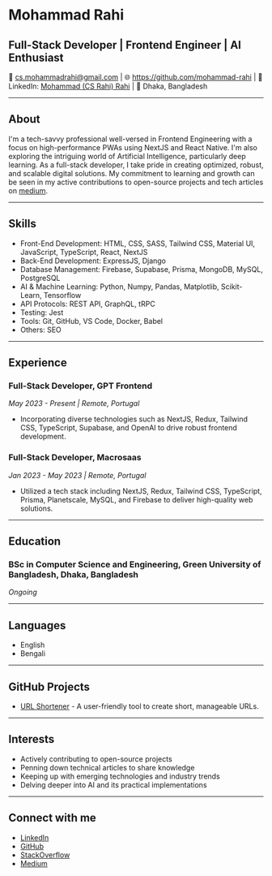 # Mohammad Rahi 

## Full-Stack Developer | Frontend Engineer | AI Enthusiast

📧 cs.mohammadrahi@gmail.com | 🌐 https://github.com/mohammad-rahi | 💼 LinkedIn: [Mohammad (CS Rahi) Rahi](https://linkedin.com/in/csrahi) | 📍 Dhaka, Bangladesh

---

## About

I'm a tech-savvy professional well-versed in Frontend Engineering with a focus on high-performance PWAs using NextJS and React Native. I'm also exploring the intriguing world of Artificial Intelligence, particularly deep learning. As a full-stack developer, I take pride in creating optimized, robust, and scalable digital solutions. My commitment to learning and growth can be seen in my active contributions to open-source projects and tech articles on [medium](https://mohammadrahi.medium.com).

---

## Skills

- Front-End Development: HTML, CSS, SASS, Tailwind CSS, Material UI, JavaScript, TypeScript, React, NextJS
- Back-End Development: ExpressJS, Django
- Database Management: Firebase, Supabase, Prisma, MongoDB, MySQL, PostgreSQL
- AI & Machine Learning: Python, Numpy, Pandas, Matplotlib, Scikit-Learn, Tensorflow
- API Protocols: REST API, GraphQL, tRPC
- Testing: Jest
- Tools: Git, GitHub, VS Code, Docker, Babel
- Others: SEO

---

## Experience

### Full-Stack Developer, GPT Frontend
*May 2023 - Present | Remote, Portugal*

- Incorporating diverse technologies such as NextJS, Redux, Tailwind CSS, TypeScript, Supabase, and OpenAI to drive robust frontend development.

### Full-Stack Developer, Macrosaas
*Jan 2023 - May 2023 | Remote, Portugal*

- Utilized a tech stack including NextJS, Redux, Tailwind CSS, TypeScript, Prisma, Planetscale, MySQL, and Firebase to deliver high-quality web solutions.

---

## Education

### BSc in Computer Science and Engineering, Green University of Bangladesh, Dhaka, Bangladesh
*Ongoing*

---

## Languages

- English
- Bengali

---

## GitHub Projects

- [URL Shortener](https://github.com/mohammad-rahi/url-shortener) - A user-friendly tool to create short, manageable URLs.

---

## Interests

- Actively contributing to open-source projects
- Penning down technical articles to share knowledge
- Keeping up with emerging technologies and industry trends
- Delving deeper into AI and its practical implementations

---

## Connect with me

- [LinkedIn](https://linkedin.com/in/csrahi)
- [GitHub](https://github.com/mohammad-rahi/)
- [StackOverflow](https://stackoverflow.com/users/16542466/mohammad-rahi)
- [Medium](https://mohammadrahi.medium.com)
